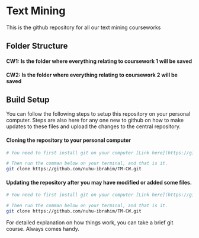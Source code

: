 # Text Mining
This is the github repository for all our text mining courseworks

## Folder Structure
#### CW1: Is the folder where everything relating to coursework 1 will be saved
#### CW2: Is the folder where everything relating to coursework 2 will be saved

## Build Setup
You can follow the following steps to setup this repository on your personal computer. Steps are also here for any one new to github on how to make updates to these files and upload the changes to the central repository. 

#### Cloning the repository to your personal computer
```bash
# You need to first install git on your computer [Link here](https://git-scm.com/book/en/v2/Getting-Started-Installing-Git)

# Then run the comman below on your terminal, and that is it.
git clone https://github.com/nuhu-ibrahim/TM-CW.git
```

#### Updating the repository after you may have modified or added some files.

```bash
# You need to first install git on your computer [Link here](https://git-scm.com/book/en/v2/Getting-Started-Installing-Git)

# Then run the comman below on your terminal, and that is it.
git clone https://github.com/nuhu-ibrahim/TM-CW.git
```

For detailed explanation on how things work, you can take a brief git course. Always comes handy.
